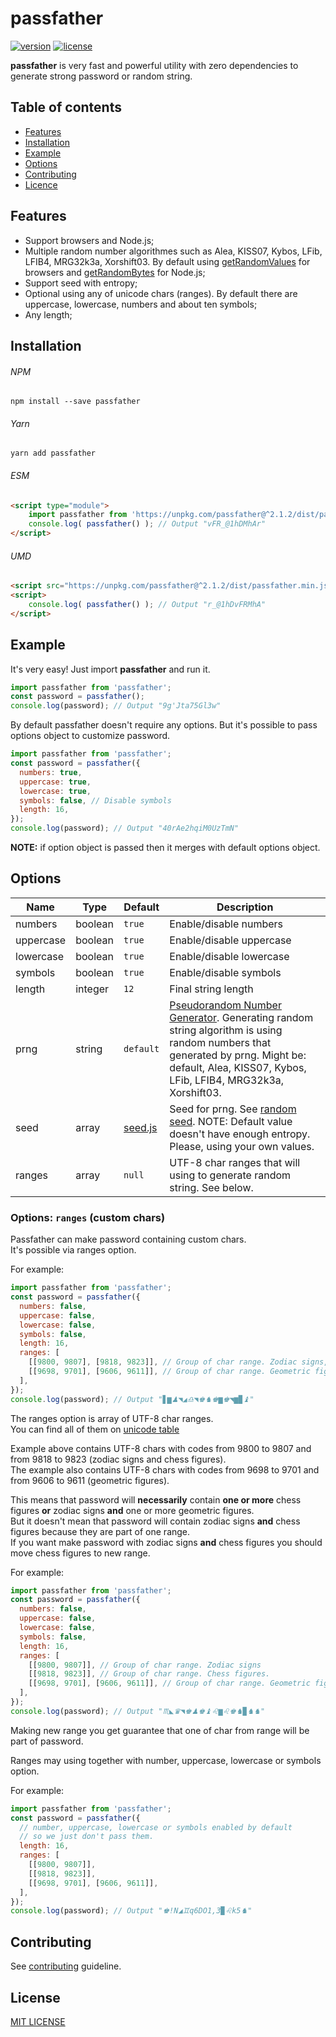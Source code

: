 # passfather
[![version](https://img.shields.io/npm/v/passfather.svg?style=flat-square)](https://www.npmjs.com/package/passfather)
[![license](https://img.shields.io/github/license/vyushin/passfather.svg?style=flat-square)](https://github.com/vyushin/passfather/blob/master/LICENSE)

**passfather** is very fast and powerful utility with zero dependencies to generate strong password or random string.

## Table of contents
* [Features](#features)
* [Installation](#installation)
* [Example](#example)
* [Options](#options)
* [Contributing](#contributing)
* [Licence](#license)

## Features

* Support browsers and Node.js;
* Multiple random number algorithmes such as Alea, KISS07, Kybos, LFib, LFIB4, MRG32k3a, Xorshift03.
By default using [getRandomValues](https://developer.mozilla.org/ru/docs/Web/API/RandomSource/getRandomValues) for browsers and [getRandomBytes](https://nodejs.org/api/crypto.html#crypto_crypto_randombytes_size_callback) for Node.js;
* Support seed with entropy;
* Optional using any of unicode chars (ranges). By default there are uppercase, lowercase, numbers and about ten symbols;
* Any length;

## Installation

###### NPM
`npm install --save passfather`

###### Yarn
`yarn add passfather`

###### ESM
```html
<script type="module">
    import passfather from 'https://unpkg.com/passfather@^2.1.2/dist/passfather.min.mjs'
    console.log( passfather() ); // Output "vFR_@1hDMhAr"
</script>
```

###### UMD

```html
<script src="https://unpkg.com/passfather@^2.1.2/dist/passfather.min.js"></script>
<script>
    console.log( passfather() ); // Output "r_@1hDvFRMhA"
</script>
```

## Example

It's very easy! Just import **passfather** and run it.

```javascript
import passfather from 'passfather';
const password = passfather();
console.log(password); // Output "9g'Jta75Gl3w"
```

By default passfather doesn't require any options. But it's possible to pass options object to
customize password.

```javascript
import passfather from 'passfather';
const password = passfather({
  numbers: true,
  uppercase: true,
  lowercase: true,
  symbols: false, // Disable symbols
  length: 16,
});
console.log(password); // Output "40rAe2hqiM0UzTmN"
```

**NOTE:** if option object is passed then it merges with default options object.

## Options

|Name|Type|Default|Description
|---|---|---|---
|numbers|boolean|`true`|Enable/disable numbers
|uppercase|boolean|`true`|Enable/disable uppercase
|lowercase|boolean|`true`|Enable/disable lowercase
|symbols|boolean|`true`|Enable/disable symbols
|length|integer|`12`|Final string length
|prng|string|`default`|[Pseudorandom Number Generator](https://en.wikipedia.org/wiki/Pseudorandom_number_generator). Generating random string algorithm is using random numbers that generated by prng. Might be: default, Alea, KISS07, Kybos, LFib, LFIB4, MRG32k3a, Xorshift03.
|seed|array|[seed.js](https://github.com/vyushin/passfather/blob/master/src/seed.js)|Seed for prng. See [random seed](https://en.wikipedia.org/wiki/Random_seed). NOTE: Default value doesn't have enough entropy. Please, using your own values.
|ranges|array|`null`|UTF-8 char ranges that will using to generate random string. See below.

### Options: `ranges` (custom chars)

Passfather can make password containing custom chars.<br/>
It's possible via ranges option.

For example:

```javascript
import passfather from 'passfather';
const password = passfather({
  numbers: false,
  uppercase: false,
  lowercase: false,
  symbols: false,
  length: 16,
  ranges: [ 
    [[9800, 9807], [9818, 9823]], // Group of char range. Zodiac signs, chess figures.
    [[9698, 9701], [9606, 9611]], // Group of char range. Geometric figures
  ],
});
console.log(password); // Output "▋▆♟◥◢♎◥♚♞♚▆♚◥▆▉♝"
```

The ranges option is array of UTF-8 char ranges.<br/>
You can find all of them on [unicode table](https://unicode-table.com/ru/#box-drawing)

Example above contains UTF-8 chars with codes from 9800 to 9807 and from 9818 to 9823 (zodiac signs and chess figures).<br/>
The example also contains UTF-8 chars with codes from 9698 to 9701 and from 9606 to 9611 (geometric figures).

This means that password will **necessarily** contain **one or more** chess figures **or** zodiac signs **and** one or more geometric figures.<br/>
But it doesn't mean that password will contain zodiac signs **and** chess figures because they are part of one range.<br/>
If you want make password with zodiac signs **and** chess figures you should move chess figures to new range.

For example:

```javascript
import passfather from 'passfather';
const password = passfather({
  numbers: false,
  uppercase: false,
  lowercase: false,
  symbols: false,
  length: 16,
  ranges: [ 
    [[9800, 9807]], // Group of char range. Zodiac signs
    [[9818, 9823]], // Group of char range. Chess figures.
    [[9698, 9701], [9606, 9611]], // Group of char range. Geometric figures
  ],
});
console.log(password); // Output "♏◣♛◥♚♟♚♝♌▆♌♚♞▉♞♞"
```

Making new range you get guarantee that one of char from range will be part of password.

Ranges may using together with number, uppercase, lowercase or symbols option.

For example:

```javascript
import passfather from 'passfather';
const password = passfather({
  // number, uppercase, lowercase or symbols enabled by default 
  // so we just don't pass them.
  length: 16,
  ranges: [ 
    [[9800, 9807]],
    [[9818, 9823]],
    [[9698, 9701], [9606, 9611]],
  ],
});
console.log(password); // Output "♚!N◢♊q6DO1,3▉♌k5♞"
```

## Contributing

See [contributing](https://github.com/vyushin/passfather/blob/master/CONTRIBUTING.md) guideline.

## License
[MIT LICENSE](https://github.com/vyushin/passfather/blob/master/LICENSE)

